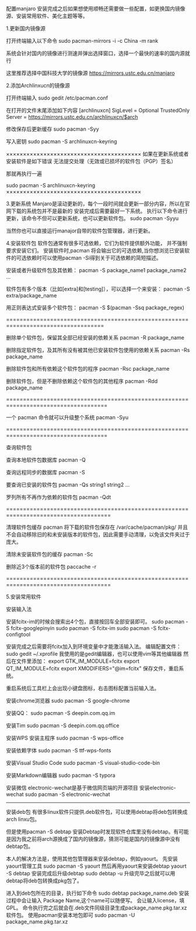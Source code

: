 配置manjaro
安装完成之后如果想使用顺畅还需要做一些配置，如更换国内镜像源、安装常用软件、美化主题等等。

1.更新国内镜像源

打开终端输入以下命令
sudo pacman-mirrors -i -c China -m rank

系统会针对国内的镜像进行测速并弹出选择窗口，选择一个最快的速率的国内源就行

这里推荐选择中国科技大学的镜像源
https://mirrors.ustc.edu.cn/manjaro



2.添加Archlinxucn的镜像源

打开终端输入
sudo gedit /etc/pacman.conf

在打开的文件末尾添加如下内容
[archlinuxcn]
SigLevel = Optional TrustedOnly
Server = https://mirrors.ustc.edu.cn/archlinuxcn/$arch


修改保存后更新缓存
sudo pacman -Syy

写入密钥
sudo pacman -S archlinuxcn-keyring

××××××××××××××××××××××××××××××××××××××××
如果在更新系统或者安装软件是如下错误
无法提交处理（无效或已损坏的软件包（PGP）签名）

那就再执行一遍

sudo pacman -S archlinuxcn-keyring
××××××××××××××××××××××××××××××××××××××××


3.更新系统
Manjaro是滚动更新的，每个一段时间就会更新一部分内容，所以在官网下载的系统包并不是最新的
安装完成后需要最好一下系统。
执行以下命令进行更新，该命令不但可以更新系统，也可以更新软件包。
sudo pacman -Syyu

当然你也可以直接运行manajor自带的软件包管理器，进行更新。


4.安装软件包
软件包通常有很多可选依赖，它们为软件提供额外功能， 并不强制要求安装它们。 安装软件时,pacman 将会输出它的可选依赖,当你想浏览已安装软件的可选依赖时可以使用pacman -Si得到关于可选依赖的简短描述。

安装或者升级软件包及其依赖：
pacman -S package_name1 package_name2 ...

软件包有多个版本（比如[extra]和[testing]），可以选择一个来安装：
pacman -S extra/package_name

用正则表达式安装多个软件包：
pacman -S $(pacman -Ssq package_regex)

===================================================================================

删除单个软件包，保留其全部已经安装的依赖关系
pacman -R package_name

删除指定软件包，及其所有没有被其他已安装软件包使用的依赖关系
pacman -Rs package_name

删除软件包和所有依赖这个软件包的程序
pacman -Rsc package_name

删除软件包，但是不删除依赖这个软件包的其他程序
pacman -Rdd package_name

====================================================================================

一个 pacman 命令就可以升级整个系统
pacman -Syu

====================================================================================

查询软件包

查询本地软件包数据库
pacman -Q

查询远程同步的数据库
pacman -S 

要查询已安装的软件包
pacman -Qs string1 string2 ...

罗列所有不再作为依赖的软件包
pacman -Qdt

=====================================================================================

清理软件包缓存
pacman 将下载的软件包保存在 /var/cache/pacman/pkg/ 并且不会自动移除旧的和未安装版本的软件包，因此需要手动清理，以免该文件夹过于庞大。

清除未安装软件包的缓存
pacman -Sc

删除近3个版本前的软件包
paccache -r

=====================================================================================

5.安装常用软件

安装输入法

安装fcitx-im的时候会搜索出4个包，直接按回车全部安装即可。
sudo pacman -S fcitx-googlepinyin
sudo pacman -S fcitx-im
sudo pacman -S fcitx-configtool


安装完成之后需要将fcitx加入到环境变量中才能激活输入法。
编辑配置文件：
sudo gedit ~/.xprofile
我使用的是gedit编辑器，也可以使用vim等其他编辑器
然后在文件里添加：
export GTK_IM_MODULE=fcitx
export QT_IM_MODULE=fcitx
export XMODIFIERS="@im=fcitx"
保存文件，重启系统。

重启系统后工具栏上会出现小键盘图标，右击图标配置当前输入法。



安装chrome浏览器
sudo pacman -S google-chrome

安装QQ：
sudo pacman -S deepin.com.qq.im

安装Tim
sudo pacman -S deepin.com.qq.office


安装WPS
安装主程序
sudo pacman -S wps-office

安装依赖字体
sudo pacman -S ttf-wps-fonts

安装Visual Studio Code
sudo pacman -S visual-studio-code-bin

安装Markdown编辑器
sudo pacman -S typora

安装微信
electronic-wechat是基于微信网页端的开源项目
安装electronic-wechat
sudo pacman -S electronic-wechat


********************************************************
安装deb包
有很多linux软件只提供.deb软件包，可以使用debtap将deb包转换成arch linxu包。

但是使用pacman -S debtap 安装Debtap时发现软件仓库里没有debtap。有可能是因为我之前将arch源换成了国内的镜像源，猜测可能是国内的镜像源中没有debtap包。

本人的解决方法是，使用其他包管理器来安装debtap，例如yaourt。
先安装yaourt管理工具
sudo pacman -S yaourt
然后再用yaourt来安装debtap
yaourt -S debtap
安装完成后升级debtap
sudo debtap -u
升级完毕之后就可以用debtap将deb包转换成pkg包了。

进入到deb包所在的目录，执行如下命令
sudo debtap package_name.deb
安装过程中会让输入 Package Name,这个name可以随便写。
会让输入license，填GPL。
命令执行完之后就会在.deb文件同级目录生成package_name.pkg.tar.xz软件包。
使用pacman安装本地包即可
sudo pacman -U package_name.pkg.tar.xz
